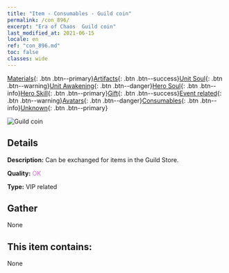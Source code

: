 ```yaml
---
title: "Item - Consumables - Guild coin"
permalink: /con_896/
excerpt: "Era of Chaos  Guild coin"
last_modified_at: 2021-06-15
locale: en
ref: "con_896.md"
toc: false
classes: wide
---
```

 [Materials](/Items/){: .btn .btn--primary}[Artifacts](/Items/Artifacts/){: .btn .btn--success}[Unit Soul](/Items/UnitSoul/){: .btn .btn--warning}[Unit Awakening](/Items/UnitAwakening/){: .btn .btn--danger}[Hero Soul](/Items/HeroSoul/){: .btn .btn--info}[Hero Skill](/Items/HeroSkill/){: .btn .btn--primary}[Gift](/Items/Gift/){: .btn .btn--success}[Event related](/Items/Events/){: .btn .btn--warning}[Avatars](/Items/Avatars/){: .btn .btn--danger}[Consumables](/Items/Consumables/){: .btn .btn--info}[Unknown](/Items/Unknown/){: .btn .btn--primary}

 ![Guild coin](/images/t/i_98.png)

## Details
 **Description:** Can be exchanged for items in the Guild Store.

 **Quality:** <span style="color: #DA70D6">OK</span>

 **Type:** VIP related

## Gather

  None

## This item contains:

  None

